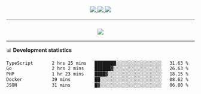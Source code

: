 <h3 align="center">
  <a href="https://github.com/hwalker928">
      <img src="https://img.shields.io/github/followers/hwalker928?label=Followers&style=for-the-badge&color=lightblue">
  </a>
  <a href="https://harryw.link/discord" alt="Discord">
      <img src="https://img.shields.io/discord/738451951758606336?label=discord&style=for-the-badge&color=lightblue"/>
  </a>
  <a href="https://harryw.link/sparked" alt="Sparked Host">
      <img src="https://img.shields.io/static/v1?label=Sponsor&message=Sparked%20Host&color=yellow&style=for-the-badge"/>
  </a>
</h3>

<hr>


<h3 align="center">
  <a href="https://github.com/hwalker928">
      <img src="https://github-profile-trophy.vercel.app/?username=hwalker928&no-bg=true&no-frame=true">
  </a>
</h3>


<hr>

📊 **Development statistics**

<!--START_SECTION:waka-->

```txt
TypeScript       2 hrs 25 mins   ████████░░░░░░░░░░░░░░░░░   31.63 %
Go               2 hrs 2 mins    ██████▓░░░░░░░░░░░░░░░░░░   26.63 %
PHP              1 hr 23 mins    ████▓░░░░░░░░░░░░░░░░░░░░   18.15 %
Docker           39 mins         ██░░░░░░░░░░░░░░░░░░░░░░░   08.62 %
JSON             31 mins         █▓░░░░░░░░░░░░░░░░░░░░░░░   06.80 %
```

<!--END_SECTION:waka-->
